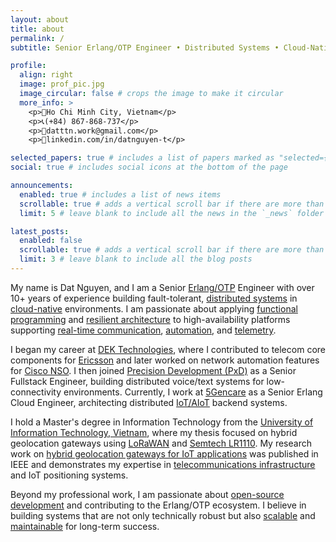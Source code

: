 ```yaml
---
layout: about
title: about
permalink: /
subtitle: Senior Erlang/OTP Engineer • Distributed Systems • Cloud-Native Architecture

profile:
  align: right
  image: prof_pic.jpg
  image_circular: false # crops the image to make it circular
  more_info: >
    <p>📍Ho Chi Minh City, Vietnam</p>
    <p>📞(+84) 867-868-737</p>
    <p>📧datttn.work@gmail.com</p>
    <p>🔗linkedin.com/in/datnguyen-t</p>

selected_papers: true # includes a list of papers marked as "selected={true}"
social: true # includes social icons at the bottom of the page

announcements:
  enabled: true # includes a list of news items
  scrollable: true # adds a vertical scroll bar if there are more than 3 news items
  limit: 5 # leave blank to include all the news in the `_news` folder

latest_posts:
  enabled: false
  scrollable: true # adds a vertical scroll bar if there are more than 3 new posts items
  limit: 3 # leave blank to include all the blog posts
---
```


My name is Dat Nguyen, and I am a Senior <span style="color: #e74c3c;">[Erlang/OTP](https://www.erlang.org/)</span> Engineer with over 10+ years of experience building fault-tolerant, <span style="color: #3498db;">[distributed systems](https://en.wikipedia.org/wiki/Distributed_computing)</span> in <span style="color: #9b59b6;">[cloud-native](https://cloudnative.io/)</span> environments. I am passionate about applying <span style="color: #f39c12;">[functional programming](https://en.wikipedia.org/wiki/Functional_programming)</span> and <span style="color: #e67e22;">[resilient architecture](https://en.wikipedia.org/wiki/Fault_tolerance)</span> to high-availability platforms supporting <span style="color: #1abc9c;">[real-time communication](https://en.wikipedia.org/wiki/Real-time_communication)</span>, <span style="color: #34495e;">[automation](https://en.wikipedia.org/wiki/Automation)</span>, and <span style="color: #16a085;">[telemetry](https://en.wikipedia.org/wiki/Telemetry)</span>.

I began my career at <span style="color: #e74c3c;">[DEK Technologies](https://www.dektech.com.au/)</span>, where I contributed to telecom core components for <span style="color: #3498db;">[Ericsson](https://www.ericsson.com/)</span> and later worked on network automation features for <span style="color: #9b59b6;">[Cisco NSO](https://www.cisco.com/c/en/us/products/cloud-systems-management/network-services-orchestrator/index.html)</span>. I then joined <span style="color: #f39c12;">[Precision Development (PxD)](https://precisiondev.org/)</span> as a Senior Fullstack Engineer, building distributed voice/text systems for low-connectivity environments. Currently, I work at <span style="color: #e67e22;">[5Gencare](https://5gencare.com/)</span> as a Senior Erlang Cloud Engineer, architecting distributed <span style="color: #1abc9c;">[IoT/AIoT](https://en.wikipedia.org/wiki/Internet_of_things)</span> backend systems.

I hold a Master's degree in Information Technology from the <span style="color: #e74c3c;">[University of Information Technology, Vietnam](https://en.uit.edu.vn/)</span>, where my thesis focused on hybrid geolocation gateways using <span style="color: #3498db;">[LoRaWAN](https://lora-alliance.org/)</span> and <span style="color: #9b59b6;">[Semtech LR1110](https://www.semtech.com/products/wireless-rf/lora-connect/lr1110)</span>. My research work on <span style="color: #e74c3c;">[hybrid geolocation gateways for IoT applications](https://ieeexplore.ieee.org/document/9598262)</span> was published in IEEE and demonstrates my expertise in <span style="color: #f39c12;">[telecommunications infrastructure](https://en.wikipedia.org/wiki/Telecommunications_network)</span> and IoT positioning systems.

Beyond my professional work, I am passionate about <span style="color: #e67e22;">[open-source development](https://opensource.org/)</span> and contributing to the Erlang/OTP ecosystem. I believe in building systems that are not only technically robust but also <span style="color: #1abc9c;">[scalable](https://en.wikipedia.org/wiki/Scalability)</span> and <span style="color: #16a085;">[maintainable](https://en.wikipedia.org/wiki/Maintainability)</span> for long-term success.
